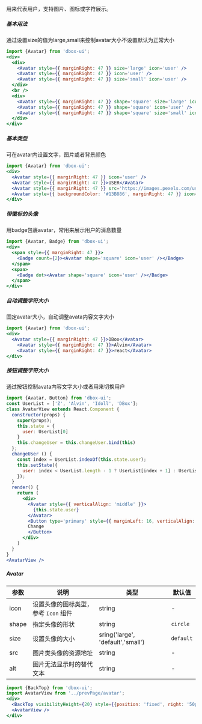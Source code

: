 用来代表用户，支持图片、图标或字符展示。

##### **基本用法**
通过设置size的值为large,small来控制avatar大小不设置默认为正常大小
```jsx
import {Avatar} from 'dbox-ui';
<div>
  <div>
    <Avatar style={{ marginRight: 47 }} size='large' icon='user' />
    <Avatar style={{ marginRight: 47 }} icon='user' />
    <Avatar style={{ marginRight: 47 }} size='small' icon='user' />
  </div>
  <br />
  <div>
    <Avatar style={{ marginRight: 47 }} shape='square' size='large' icon='user' />
    <Avatar style={{ marginRight: 47 }} shape='square' icon='user' />
    <Avatar style={{ marginRight: 47 }} shape='square' size='small' icon='user' />
  </div>
</div>
```

##### **基本类型**
可在avatar内设置文字，图片或者背景颜色
```jsx
import {Avatar} from 'dbox-ui';
<div>
  <Avatar style={{ marginRight: 47 }} icon='user' />
  <Avatar style={{ marginRight: 47 }}>USER</Avatar>
  <Avatar style={{ marginRight: 47 }} src='https://images.pexels.com/users/avatars/26735/lisa-fotios-223.jpeg?w=60&h=60&fit=crop&crop=faces' alt='DBox' />
  <Avatar style={{ backgroundColor: '#13B886', marginRight: 47 }} icon='user' />
</div>
```
##### **带徽标的头像**
用badge包裹avatar，常用来展示用户的消息数量
```jsx
import {Avatar, Badge} from 'dbox-ui';
<div>
  <span style={{ marginRight: 47 }}>
    <Badge count={2}><Avatar shape='square' icon='user' /></Badge>
  </span>
  <span>
    <Badge dot><Avatar shape='square' icon='user' /></Badge>
  </span>
</div>
```

##### **自动调整字符大小**
固定avatar大小，自动调整avata内容文字大小
```jsx
import {Avatar} from 'dbox-ui';
<div>
  <Avatar style={{ marginRight: 47 }}>DBox</Avatar>
	<Avatar style={{ marginRight: 47 }}>Alvin</Avatar>
	<Avatar style={{ marginRight: 47 }}>react</Avatar>
</div>
```

##### **按钮调整字符大小**
通过按钮控制avata内容文字大小或者用来切换用户
```jsx
import {Avatar, Button} from 'dbox-ui';
const UserList = ['Z', 'Alvin', 'Idoll', 'DBox'];
class AvatarView extends React.Component {
  constructor(props) {
    super(props);
    this.state = {
      user: UserList[0]
    }
    this.changeUser = this.changeUser.bind(this)
  };
  changeUser () {
    const index = UserList.indexOf(this.state.user);
    this.setState({
      user: index < UserList.length - 1 ? UserList[index + 1] : UserList[0]
    });
  }
  render() {
    return (
      <div>
        <Avatar style={{ verticalAlign: 'middle' }}>
          {this.state.user}
        </Avatar>
        <Button type='primary' style={{ marginLeft: 16, verticalAlign: 'middle' }} onClick={this.changeUser}>
        Change
        </Button>
      </div>
    )
  }
}
<AvatarView />
```

##### **Avatar**

| 参数 | 说明 | 类型 | 默认值 |
| --- | --- | --- | --- |
| icon | 设置头像的图标类型，参考 `Icon` 组件 | string | - |
| shape | 指定头像的形状 | string | `circle` |
| size | 设置头像的大小 | sring('large', 'default','small') | `default` |
| src | 图片类头像的资源地址 | string | - |
| alt | 图片无法显示时的替代文本 | string | - |


```jsx noeditor
import {BackTop} from 'dbox-ui';
import AvatarView from '../prevPage/avatar';
<div>
  <BackTop visibilityHeight={20} style={{position: 'fixed', right: '50px'}}/>
  <AvatarView />
</div>
```
